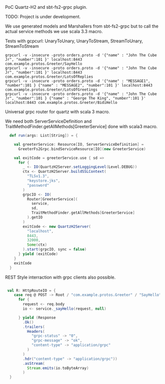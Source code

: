 PoC Quartz-H2 and sbt-fs2-grpc plugin.

TODO:
Project is under development.

We use generated models and Marshallers from sbt-fs2-grpc but to call the actual service methods we use scala 3.3 macro.


Tests with gcpcurl: UnaryToUnary, UnaryToStream, StreamToUnary, StreamToStream
```
grpcurl -v -insecure -proto orders.proto -d '{"name" : "John The Cube Jr", "number":101 }' localhost:8443 com.example.protos.Greeter/SayHello
grpcurl -v -insecure -proto orders.proto -d '{"name" : "John The Cube Jr", "number":101 }' localhost:8443 com.example.protos.Greeter/LotsOfReplies
grpcurl -v -insecure -proto orders.proto -d '{"name" : "MESSAGE1", "number":101 } {"name" : "MESSAGE2", "number":101 }' localhost:8443 com.example.protos.Greeter/LotsOfGreetings
grpcurl -v -insecure -proto orders.proto -d '{"name" : "John The Cube Jr", "number":101 } {"name" : "George The King", "number":101 }' localhost:8443 com.example.protos.Greeter/BidiHello 
```

Universal grpc router for quartz with scala 3 macro.

We need both ServerServiceDefinition and 
TraitMethodFinder.getAllMethods[GreeterService] done with scala3 macro.

```scala
  def run(args: List[String]) = {

    val greeterService: Resource[IO, ServerServiceDefinition] =
      GreeterFs2Grpc.bindServiceResource[IO](new GreeterService)

    val exitCode = greeterService.use { sd =>
      for {
        _ <- IO(QuartzH2Server.setLoggingLevel(Level.DEBUG))
        ctx <- QuartzH2Server.buildSSLContext(
          "TLSv1.3",
          "keystore.jks",
          "password"
        )
        grpcIO <- IO(
          Router[GreeterService](
            service,
            sd,
            TraitMethodFinder.getAllMethods[GreeterService]
          ).getIO
        )
        exitCode <- new QuartzH2Server(
          "localhost",
          8443,
          32000,
          Some(ctx)
        ).start(grpcIO, sync = false)
      } yield (exitCode)
    }
    exitCode
  }
```

REST Style interraction with grpc clients also possible.

```scala

 val R: HttpRouteIO = {
    case req @ POST -> Root / "com.example.protos.Greeter" / "SayHello" =>
      for {
        request <- req.body
        io <- service._sayHello(request, null)

      } yield (Response
        .Ok()
        .trailers(
          Headers(
            "grpc-status" -> "0",
            "grpc-message" -> "ok",
            "content-type" -> "application/grpc"
          )
        )
        .hdr("content-type" -> "application/grpc"))
        .asStream(
          Stream.emits(io.toByteArray)
        )
  }

```





